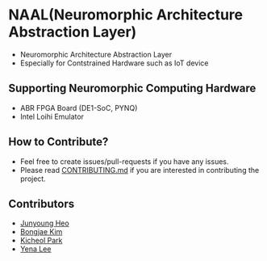 # NAAL(Neuromorphic Architecture Abstraction Layer)
- Neuromorphic Architecture Abstraction Layer
- Especially for Contstrained Hardware such as IoT device

## Supporting Neuromorphic Computing Hardware
- ABR FPGA Board (DE1-SoC, PYNQ)
- Intel Loihi Emulator

## How to Contribute?
- Feel free to create issues/pull-requests if you have any issues.
- Please read [CONTRIBUTING.md](CONTRIBUTING.md) if you are interested in contributing the project.

## Contributors
- [Junyoung Heo](https://github.com/jyheo)
- [Bongjae Kim](https://sites.google.com/view/sunmmon-ssrlab/)
- [Kicheol Park](http://oslab.ssu.ac.kr/main/)
- [Yena Lee](http://oslab.ssu.ac.kr/main/)

